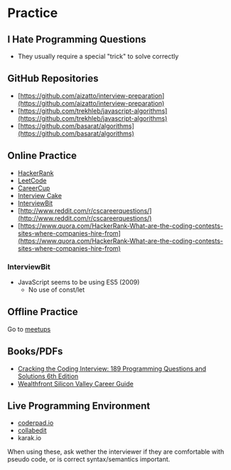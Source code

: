 # Practice

## I Hate Programming Questions

* They usually require a special "trick" to solve correctly

## GitHub Repositories

* [https://github.com/aizatto/interview-preparation](https://github.com/aizatto/interview-preparation)
* [https://github.com/trekhleb/javascript-algorithms](https://github.com/trekhleb/javascript-algorithms)
* [https://github.com/basarat/algorithms](https://github.com/basarat/algorithms)

## Online Practice

* [HackerRank](https://www.hackerrank.com/)
* [LeetCode](https://leetcode.com)
* [CareerCup](https://careercup.com/)
* [Interview Cake](https://www.interviewcake.com)
* [InterviewBit](https://www.interviewbit.com/)
* [http://www.reddit.com/r/cscareerquestions/](http://www.reddit.com/r/cscareerquestions/)
* [https://www.quora.com/HackerRank-What-are-the-coding-contests-sites-where-companies-hire-from](https://www.quora.com/HackerRank-What-are-the-coding-contests-sites-where-companies-hire-from)

### InterviewBit

* JavaScript seems to be using ES5 \(2009\)
  * No use of const/let

## Offline Practice

Go to [meetups](https://www.meetup.com)

## Books/PDFs

* [Cracking the Coding Interview: 189 Programming Questions and Solutions 6th Edition](http://amzn.to/2nO0UDe)
* [Wealthfront Silicon Valley Career Guide](http://info.wealthfront.com/rs/wealthfront/images/2013_Silicon_Valley_Career_Guide.pdf?mkt_tok=3RkMMJWWfF9wsRonu67OZKXonjHpfsX57eolX7Hr08Yy0EZ5VunJEUWy2YMGSNQ%2FcOedCQkZHblFnVsAS62nVrUNqaQF)

## Live Programming Environment

* [coderpad.io](https://coderpad.io)
* [collabedit](http://collabedit.com)
* karak.io

When using these, ask wether the interviewer if they are comfortable with pseudo code, or is correct syntax/semantics important.

